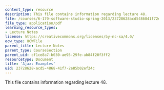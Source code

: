 ```yaml
---
content_type: resource
description: This file contains information regarding lecture 48.
file: /courses/6-170-software-studio-spring-2013/23728628acd5486841f72e85b02ef24c_MIT6_170S13_48-asyn-exam.pdf
file_type: application/pdf
learning_resource_types:
- Lecture Notes
license: https://creativecommons.org/licenses/by-nc-sa/4.0/
ocw_type: OCWFile
parent_title: Lecture Notes
parent_type: CourseSection
parent_uid: cf1ce8a7-b030-ae95-29fe-ab84f20f3ff2
resourcetype: Document
title: 'Ajax: Examples'
uid: 23728628-acd5-4868-41f7-2e85b02ef24c
---
```

This file contains information regarding lecture 48.
